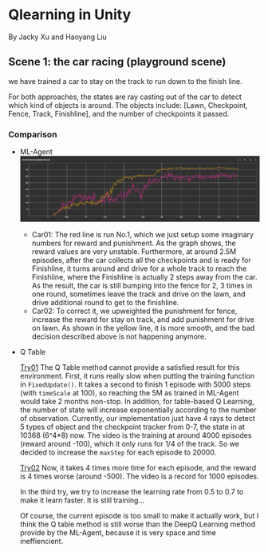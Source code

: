 # Qlearning in Unity
By Jacky Xu and Haoyang Liu

## Scene 1: the car racing (playground scene)
we have trained a car to stay on the track to run down to the finish line. 

For both approaches, the states are ray casting out of the car to detect which kind of objects is around. The objects include: [Lawn, Checkpoint, Fence, Track, Finishline], and the number of checkpoints it passed.

### Comparison
- ML-Agent
![Reward](car_ml.png)
  - Car01:
The red line is run No.1, which we just setup some imaginary numbers for reward and punishment. As the graph shows, the reward values are very unstable. Furthermore, at around 2.5M episodes, after the car collects all the checkpoints and is ready for Finishline, it turns around and drive for a whole track to reach the Finishline, where the Finishline is actually 2 steps away from the car. As the result, the car is still bumping into the fence for 2, 3 times in one round, sometimes leave the track and drive on the lawn, and drive additional round to get to the finishline.
  - Car02:
To correct it, we upweighted the punishment for fence, increase the reward for stay on track, and add punishment for drive on lawn. As shown in the yellow line, it is more smooth, and the bad decision described above is not happening anymore.
- Q Table

    [Try01](car_q.mp4)
    The Q Table method cannot provide a satisfied result for this environment. First, it runs really slow when putting the training function in `FixedUpdate()`. It takes a second to finish 1 episode with 5000 steps (with `timeScale` at 100), so reaching the 5M as trained in ML-Agent would take 2 months non-stop. In addition, for table-based Q Learning, the number of state will increase exponentially according to the number of observation. Currently, our implementation just have 4 rays to detect 5 types of object and the checkpoint tracker from 0-7, the state in at 10368 (6^4*8) now. The video is the training at around 4000 episodes (reward around -100), which it only runs for 1/4 of the track. So we decided to increase the `maxStep` for each episode to 20000.
    
    [Try02](car_q2.mp4)
    Now, it takes 4 times more time for each episode, and the reward is 4 times worse (around -500). The video is a record for 1000 episodes.
    
    In the third try, we try to increase the learning rate from 0.5 to 0.7 to make it learn faster. It is still training...
    
    Of course, the current episode is too small to make it actually work, but I think the Q table method is still worse than the DeepQ Learning method provide by the ML-Agent, because it is very space and time ineffiencient.
